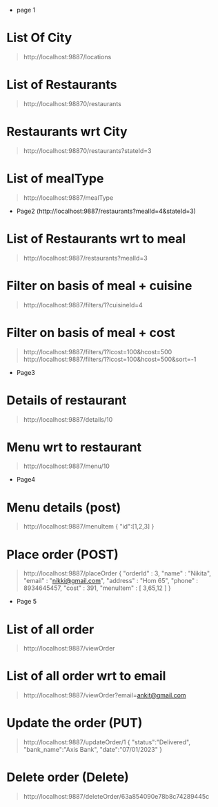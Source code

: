 * page 1
# List Of City
> http://localhost:9887/locations
# List of Restaurants
> http://localhost:98870/restaurants
# Restaurants wrt City
> http://localhost:98870/restaurants?stateId=3
# List of mealType
> http://localhost:9887/mealType

* Page2
(http://localhost:9887/restaurants?mealId=4&stateId=3)
# List of Restaurants wrt to meal
> http://localhost:9887/restaurants?mealId=3

# Filter on basis of meal + cuisine
> http://localhost:9887/filters/1?cuisineId=4
# Filter on basis of meal + cost
> http://localhost:9887/filters/1?lcost=100&hcost=500
> http://localhost:9887/filters/1?lcost=100&hcost=500&sort=-1

* Page3
# Details of restaurant
> http://localhost:9887/details/10
# Menu wrt to restaurant
> http://localhost:9887/menu/10

* Page4
# Menu details (post)
> http://localhost:9887/menuItem
{
	"id":[1,2,3]
}
# Place order (POST)
> http://localhost:9887/placeOrder
{
	"orderId" : 3,
	"name" : "Nikita",
	"email" : "nikki@gmail.com",
	"address" : "Hom 65",
	"phone" : 8934645457,
	"cost" : 391,
	"menuItem" : [
		3,65,12
	]
}

* Page 5
# List of all order
> http://localhost:9887/viewOrder

# List of all order wrt to email
> http://localhost:9887/viewOrder?email=ankit@gmail.com
# Update the order (PUT)
> http://localhost:9887/updateOrder/1
{
	"status":"Delivered",
	"bank_name":"Axis Bank",
	"date":"07/01/2023"
}

# Delete order (Delete)
> http://localhost:9887/deleteOrder/63a854090e78b8c74289445c